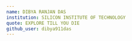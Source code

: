 ```yaml
---
name: DIBYA RANJAN DAS
institution: SILICON INSTITUTE OF TECHNOLOGY
quote: EXPLORE TILL YOU DIE
github_user: dibya911das
---
```

